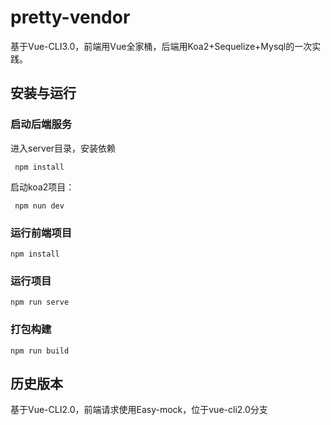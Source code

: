 # pretty-vendor

基于Vue-CLI3.0，前端用Vue全家桶，后端用Koa2+Sequelize+Mysql的一次实践。


## 安装与运行

### 启动后端服务
 进入server目录，安装依赖
 ```
  npm install
 ```
 启动koa2项目：
 ```
  npm nun dev
 ```
 

### 运行前端项目

```
npm install
```

### 运行项目
```
npm run serve
```

### 打包构建
```
npm run build
```


## 历史版本

基于Vue-CLI2.0，前端请求使用Easy-mock，位于vue-cli2.0分支


